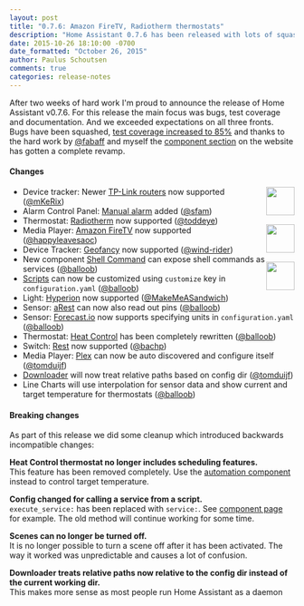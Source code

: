 ```yaml
---
layout: post
title: "0.7.6: Amazon FireTV, Radiotherm thermostats"
description: "Home Assistant 0.7.6 has been released with lots of squashed bugs and support for Amazon FireTV and Radiotherm thermostats."
date: 2015-10-26 18:10:00 -0700
date_formatted: "October 26, 2015"
author: Paulus Schoutsen
comments: true
categories: release-notes
---
```


After two weeks of hard work I'm proud to announce the release of Home Assistant v0.7.6. For this release the main
focus was bugs, test coverage and documentation. And we exceeded expectations on all three fronts. Bugs have been
squashed, [test coverage increased to 85%](https://coveralls.io/builds/3946399) and thanks to the hard work by
[@fabaff](https://github.com/fabaff) and myself the [component section](/components/) on the website has gotten a
complete revamp.

#### Changes

<img src='/images/supported_brands/radiotherm.png' style='border:none; box-shadow: none; float: right; margin-bottom: 16px;' height='50' />
<img src='/images/supported_brands/firetv.png' style='border:none; box-shadow: none; float: right; margin-bottom: 16px; clear: right;' height='50' />
<img src='/images/supported_brands/geofancy.png' style='border:none; box-shadow: none; float: right; margin-bottom: 16px; clear: right;' height='50' />

 - Device tracker: Newer [TP-Link routers](/components/device_tracker.tplink.html) now supported ([@mKeRix](https://github.com/mKeRix))
 - Alarm Control Panel: [Manual alarm](/components/alarm_control_panel.manual.html) added ([@sfam](https://github.com/sfam))
 - Thermostat: [Radiotherm](/components/thermostat.radiotherm.html) now supported ([@toddeye](https://github.com/toddeye))
 - Media Player: [Amazon FireTV](/components/media_player.firetv.html) now supported ([@happyleavesaoc](https://github.com/happyleavesaoc))
 - Device Tracker: [Geofancy](/components/device_tracker.geofancy.html) now supported ([@wind-rider](https://github.com/wind-rider))
 - New component [Shell Command](/components/shell_command.html) can expose shell commands as services ([@balloob](https://github.com/balloob))
 - [Scripts](/components/script.html) can now be customized using `customize` key in `configuration.yaml` ([@balloob](https://github.com/balloob))
 - Light: [Hyperion](/components/light.hyperion.html) now supported ([@MakeMeASandwich](https://github.com/MakeMeASandwich))
 - Sensor: [aRest](/components/sensor.arest.html) can now also read out pins ([@balloob](https://github.com/balloob))
 - Sensor: [Forecast.io](/components/sensor.forecast.html) now supports specifying units in `configuration.yaml` ([@balloob](https://github.com/balloob))
 - Thermostat: [Heat Control](/components/thermostat.heat_control.html) has been completely rewritten ([@balloob](https://github.com/balloob))
 - Switch: [Rest](/components/switch.rest.html) now supported ([@bachp](https://github.com/bachp))
 - Media Player: [Plex](/components/media_player.plex.html) can now be auto discovered and configure itself ([@tomduijf](https://github.com/tomduijf))
 - [Downloader](/components/downloader.html) will now treat relative paths based on config dir ([@tomduijf](https://github.com/tomduijf))
 - Line Charts will use interpolation for sensor data and show current and target temperature for thermostats ([@balloob](https://github.com/balloob))

<!--more-->

#### Breaking changes

As part of this release we did some cleanup which introduced backwards incompatible changes:

**Heat Control thermostat no longer includes scheduling features.**<br>
This feature has been removed completely. Use the [automation component](/components/automation.html)
instead to control target temperature.

**Config changed for calling a service from a script.**<br>
`execute_service:` has been replaced with `service:`. See [component page](/components/script.html)
for example. The old method will continue working for some time.

**Scenes can no longer be turned off.**<br>
It is no longer possible to turn a scene off after it has been activated. The way it worked was unpredictable
and causes a lot of confusion.

**Downloader treats relative paths now relative to the config dir instead of the current working dir.**<br>
This makes more sense as most people run Home Assistant as a daemon
